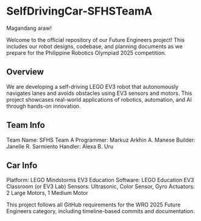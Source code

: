 # SelfDrivingCar-SFHSTeamA 

Magandang araw!

Welcome to the official repository of our Future Engineers project! This includes our robot designs, codebase, and planning documents as we prepare for the Philippine Robotics Olympiad 2025 competition.

## Overview
We are developing a self-driving LEGO EV3 robot that autonomously navigates lanes and avoids obstacles using EV3 sensors and motors. This project showcases real-world applications of robotics, automation, and AI through hands-on innovation. 

## Team Info
Team Name: SFHS Team A
Programmer: Markuz Arkhin A. Manese
Builder: Janelle R. Sarmiento
Handler: Alexa B. Uru

 ## Car Info
Platform: LEGO Mindstorms EV3 Education
Software: LEGO Education EV3 Classroom (or EV3 Lab)
Sensors: Ultrasonic, Color Sensor, Gyro
Actuators: 2 Large Motors, 1 Medium Motor

This project follows all GitHub requirements for the WRO 2025 Future Engineers category, including timeline-based commits and documentation.

